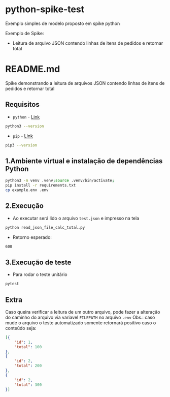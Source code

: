 # python-spike-test
 Exemplo simples de modelo proposto em spike python

Exemplo de Spike:
- Leitura de arquivo JSON contendo linhas de itens de pedidos e retornar total

# README.md

Spike demonstrando a leitura de arquivos JSON contendo linhas de itens de pedidos e retornar total
## **Requisitos**

- `python` - [Link](https://www.python.org/downloads/release/python-3104/)
```bash
python3 --version
```

- `pip` - [Link](https://github.com/pypa/get-pip#usage)
```bash
pip3 --version
```

## 1.Ambiente virtual e instalação de dependências Python

```bash
python3 -m venv .venv;source .venv/bin/activate;
pip install -r requirements.txt
cp example.env .env
```

## 2.Execução
- Ao executar será lido o arquivo `test.json` e impresso na tela
```bash
python read_json_file_calc_total.py
```
- Retorno esperado:
```bash
600
```

## 3.Execução de teste
- Para rodar o teste unitário
```bash
pytest
```

## Extra
Caso queira verificar a leitura de um outro arquivo, pode fazer a alteração do caminho do arquivo via variavel `FILEPATH` no arquivo `.env`
Obs.: caso mude o arquivo o teste automatizado somente retornará positivo caso o conteúdo seja:
```json
[{
    "id": 1,
    "total": 100
},
{
    "id": 2,
    "total": 200
},
{
    "id": 2,
    "total": 300
}]
```